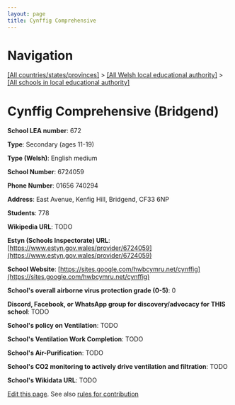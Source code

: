 ```yaml
---
layout: page
title: Cynffig Comprehensive
---
```

# Navigation

[[All countries/states/provinces]](../../..) > [[All Welsh local educational authority]](../..) > [[All schools in local educational authority]](..)

# Cynffig Comprehensive (Bridgend)

**School LEA number**: 672

**Type**: Secondary (ages 11-19)

**Type (Welsh)**: English medium

**School Number**: 6724059

**Phone Number**: 01656 740294

**Address**: East Avenue, Kenfig Hill, Bridgend, CF33 6NP

**Students**: 778

**Wikipedia URL**: TODO

**Estyn (Schools Inspectorate) URL**: [https://www.estyn.gov.wales/provider/6724059](https://www.estyn.gov.wales/provider/6724059)

**School Website**: [https://sites.google.com/hwbcymru.net/cynffig](https://sites.google.com/hwbcymru.net/cynffig)

**School's overall airborne virus protection grade (0-5)**: 0

**Discord, Facebook, or WhatsApp group for discovery/advocacy for THIS school**: TODO

**School's policy on Ventilation**: TODO

**School's Ventilation Work Completion**: TODO

**School's Air-Purification**: TODO

**School's CO2 monitoring to actively drive ventilation and filtration**: TODO

**School's Wikidata URL**: TODO




[Edit this page](https://github.com/VentilationProject/Wales/edit/prif/./Bridgend/Cynffig_Comprehensive.md). See also [rules for contribution](../../../contribution-rules/)